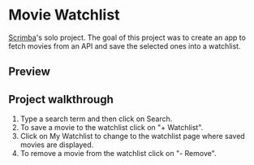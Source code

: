 # Movie Watchlist

[Scrimba](https://scrimba.com/)'s solo project. The goal of this project was to create an app to fetch movies from an API and save the selected ones into a watchlist.

## Preview



## Project walkthrough

1. Type a search term and then click on Search.
2. To save a movie to the watchlist click on "+ Watchlist".
3. Click on My Watchlist to change to the watchlist page where saved movies are displayed.
4. To remove a movie from the watchlist click on "- Remove".
